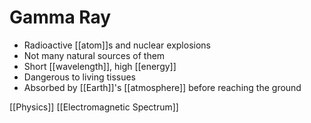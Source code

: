 # Gamma Ray

- Radioactive [[atom]]s and nuclear explosions
- Not many natural sources of them
- Short [[wavelength]], high [[energy]]
- Dangerous to living tissues
- Absorbed by [[Earth]]'s [[atmosphere]] before reaching the ground

[[Physics]] [[Electromagnetic Spectrum]]

